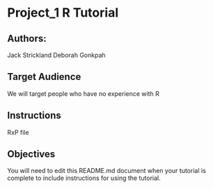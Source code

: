 # Project_1 R Tutorial

## Authors: 

Jack Strickland 
Deborah Gonkpah

## Target Audience

We will target people who have no experience with R

## Instructions

RxP file

## Objectives



You will need to edit this README.md document when your tutorial is complete to include instructions for using the tutorial.
